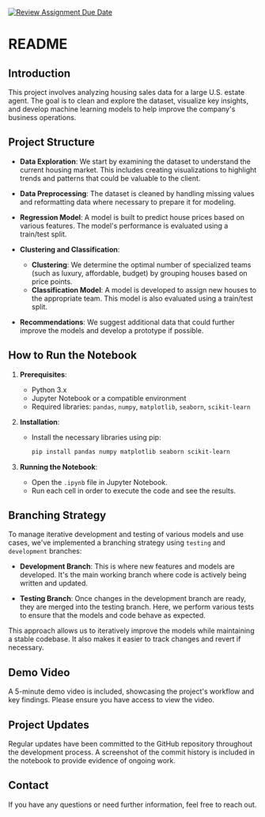 [![Review Assignment Due Date](https://classroom.github.com/assets/deadline-readme-button-22041afd0340ce965d47ae6ef1cefeee28c7c493a6346c4f15d667ab976d596c.svg)](https://classroom.github.com/a/gJphWI0v)


# README

## Introduction

This project involves analyzing housing sales data for a large U.S. estate agent. The goal is to clean and explore the dataset, visualize key insights, and develop machine learning models to help improve the company's business operations.

## Project Structure

- **Data Exploration**: We start by examining the dataset to understand the current housing market. This includes creating visualizations to highlight trends and patterns that could be valuable to the client.

- **Data Preprocessing**: The dataset is cleaned by handling missing values and reformatting data where necessary to prepare it for modeling.

- **Regression Model**: A model is built to predict house prices based on various features. The model's performance is evaluated using a train/test split.

- **Clustering and Classification**:
  - **Clustering**: We determine the optimal number of specialized teams (such as luxury, affordable, budget) by grouping houses based on price points.
  - **Classification Model**: A model is developed to assign new houses to the appropriate team. This model is also evaluated using a train/test split.

- **Recommendations**: We suggest additional data that could further improve the models and develop a prototype if possible.

## How to Run the Notebook

1. **Prerequisites**:
   - Python 3.x
   - Jupyter Notebook or a compatible environment
   - Required libraries: `pandas`, `numpy`, `matplotlib`, `seaborn`, `scikit-learn`

2. **Installation**:
   - Install the necessary libraries using pip:
     ```bash
     pip install pandas numpy matplotlib seaborn scikit-learn
     ```

3. **Running the Notebook**:
   - Open the `.ipynb` file in Jupyter Notebook.
   - Run each cell in order to execute the code and see the results.

## Branching Strategy

To manage iterative development and testing of various models and use cases, we've implemented a branching strategy using `testing` and `development` branches:

- **Development Branch**: This is where new features and models are developed. It's the main working branch where code is actively being written and updated.

- **Testing Branch**: Once changes in the development branch are ready, they are merged into the testing branch. Here, we perform various tests to ensure that the models and code behave as expected.

This approach allows us to iteratively improve the models while maintaining a stable codebase. It also makes it easier to track changes and revert if necessary.

## Demo Video

A 5-minute demo video is included, showcasing the project's workflow and key findings. Please ensure you have access to view the video.

## Project Updates

Regular updates have been committed to the GitHub repository throughout the development process. A screenshot of the commit history is included in the notebook to provide evidence of ongoing work.

## Contact

If you have any questions or need further information, feel free to reach out.

